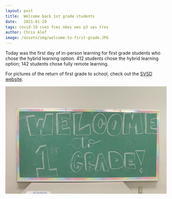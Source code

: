 ```yaml
---
layout: post
title:  Welcome back 1st grade students
date:   2021-01-29
tags: covid-19 cves fces nbes oes p3 ses tres
author: Chris Alef
image: /assets/img/welcome-to-first-grade.JPG
---
```

Today was the first day of in-person learning for first grade students who chose the hybrid learning option. 412 students chose the hybrid learning option; 142 students chose fully remote learning.

For pictures of the return of first grade to school, check out the [SVSD website](https://www.svsd410.org/site/Default.aspx?PageType=3&DomainID=4&PageID=1&ViewID=6446ee88-d30c-497e-9316-3f8874b3e108&FlexDataID=27989).

![Blackboard saying "Welcome to first grade"](/assets/img/welcome-to-first-grade.JPG)
